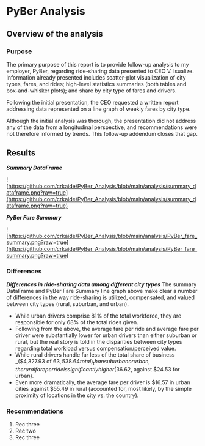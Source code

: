 # PyBer Analysis

## Overview of the analysis

### Purpose

The primary purpose of this report is to provide follow-up analysis to my employer, PyBer, regarding ride-sharing data presented to CEO V. Isualize.  Information already presented includes scatter-plot visualization of city types, fares, and rides; high-level statistics summaries (both tables and box-and-whisker plots); and share by city type of fares and drivers.

Following the initial presentation, the CEO requested a written report addressing data represented on a line graph of weekly fares by city type.

Although the initial analysis was thorough, the presentation did not address any of the data from a longitudinal perspective, and recommendations were not therefore informed by trends.  This follow-up addendum closes that gap.

## Results

***Summary DataFrame***

![https://github.com/crkaide/PyBer_Analysis/blob/main/analysis/summary_dataframe.png?raw=true](https://github.com/crkaide/PyBer_Analysis/blob/main/analysis/summary_dataframe.png?raw=true)

***PyBer Fare Summary***

![https://github.com/crkaide/PyBer_Analysis/blob/main/analysis/PyBer_fare_summary.png?raw=true](https://github.com/crkaide/PyBer_Analysis/blob/main/analysis/PyBer_fare_summary.png?raw=true)

### Differences

***Differences in ride-sharing data among different city types***
The summary DataFrame and PyBer Fare Summary line graph above make clear a number of differences in the way ride-sharing is utilized, compensated, and valued between city types (rural, suburban, and urban).
* While urban drivers comprise 81% of the total workforce, they are responsible for only 68% of the total rides given.
* Following from the above, the average fare per ride and average fare per driver were substantially lower for urban drivers than either suburban or rural, but the real story is told in the disparities between city types regarding total workload versus compensation/perceived value.
* While rural drivers handle far less of the total share of business _($4,327.93 of $63,538.64 total)_ than suburban or urban, the rural fare per ride is significantly higher ($36.62, against $24.53 for urban).
* Even more dramatically, the average fare per driver is $16.57 in urban cities against $55.49 in rural (accounted for, most likely, by the simple proximity of locations in the city vs. the country).

### Recommendations

1. Rec three
2. Rec two
3. Rec three
